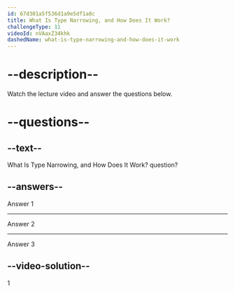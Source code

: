 ```yaml
---
id: 67d301a5f536d1a9e5df1a8c
title: What Is Type Narrowing, and How Does It Work?
challengeType: 11
videoId: nVAaxZ34khk
dashedName: what-is-type-narrowing-and-how-does-it-work
---
```


# --description--

Watch the lecture video and answer the questions below.

# --questions--

## --text--

What Is Type Narrowing, and How Does It Work? question?

## --answers--

Answer 1

---

Answer 2

---

Answer 3

## --video-solution--

1

